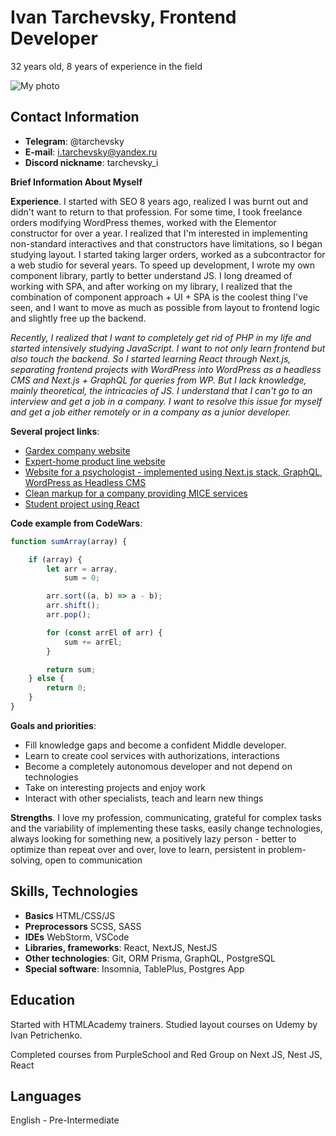 # Ivan Tarchevsky, Frontend Developer

32 years old, 8 years of experience in the field

![My photo](/assets/images/me.png)

## Contact Information

* **Telegram**: @tarchevsky
* **E-mail**: i.tarchevsky@yandex.ru
* **Discord nickname**: tarchevsky_i

**Brief Information About Myself**

**Experience**. I started with SEO 8 years ago, realized I was burnt out and didn't want to return to that profession. For some time, I took freelance orders modifying WordPress themes, worked with the Elementor constructor for over a year. I realized that I'm interested in implementing non-standard interactives and that constructors have limitations, so I began studying layout. I started taking larger orders, worked as a subcontractor for a web studio for several years. To speed up development, I wrote my own component library, partly to better understand JS. I long dreamed of working with SPA, and after working on my library, I realized that the combination of component approach + UI + SPA is the coolest thing I've seen, and I want to move as much as possible from layout to frontend logic and slightly free up the backend.

*Recently, I realized that I want to completely get rid of PHP in my life and started intensively studying JavaScript. I want to not only learn frontend but also touch the backend. So I started learning React through Next.js, separating frontend projects with WordPress into WordPress as a headless CMS and Next.js + GraphQL for queries from WP. But I lack knowledge, mainly theoretical, the intricacies of JS. I understand that I can't go to an interview and get a job in a company. I want to resolve this issue for myself and get a job either remotely or in a company as a junior developer.*

**Several project links**:
* [Gardex company website](https://gardex.ru/)
* [Expert-home product line website](https://expel-home.ru/udobreniya/)
* [Website for a psychologist - implemented using Next.js stack, GraphQL, WordPress as Headless CMS](https://malvinapsy.ru/)
* [Clean markup for a company providing MICE services](https://rubymice.ru/)
* [Student project using React](https://github.com/tarchevsky/nepp-front)

**Code example from CodeWars**:

```js
function sumArray(array) {

    if (array) {
        let arr = array,
            sum = 0;

        arr.sort((a, b) => a - b);
        arr.shift();
        arr.pop();

        for (const arrEl of arr) {
            sum += arrEl;
        }

        return sum;
    } else {
        return 0;
    }
}
```

**Goals and priorities**:
* Fill knowledge gaps and become a confident Middle developer.
* Learn to create cool services with authorizations, interactions
* Become a completely autonomous developer and not depend on technologies
* Take on interesting projects and enjoy work
* Interact with other specialists, teach and learn new things

**Strengths**. I love my profession, communicating, grateful for complex tasks and the variability of implementing these tasks, easily change technologies, always looking for something new, a positively lazy person - better to optimize than repeat over and over, love to learn, persistent in problem-solving, open to communication

## Skills, Technologies

* **Basics** HTML/CSS/JS 
* **Preprocessors** SCSS, SASS
* **IDEs** WebStorm, VSCode
* **Libraries, frameworks**: React, NextJS, NestJS
* **Other technologies**: Git, ORM Prisma, GraphQL, PostgreSQL
* **Special software**: Insomnia, TablePlus, Postgres App

## Education

Started with HTMLAcademy trainers. Studied layout courses on Udemy by Ivan Petrichenko.

Completed courses from PurpleSchool and Red Group on Next JS, Nest JS, React

## Languages

English - Pre-Intermediate